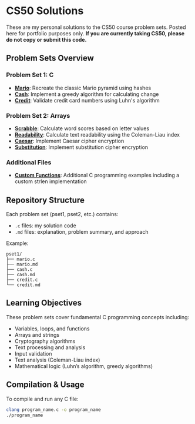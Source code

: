 # CS50 Solutions

These are my personal solutions to the CS50 course problem sets. Posted here for portfolio purposes only. **If you are currently taking CS50, please do not copy or submit this code.**

## Problem Sets Overview

### Problem Set 1: C
- **[Mario](pset1/mario.md)**: Recreate the classic Mario pyramid using hashes
- **[Cash](pset1/cash.md)**: Implement a greedy algorithm for calculating change
- **[Credit](pset1/credit.md)**: Validate credit card numbers using Luhn's algorithm

### Problem Set 2: Arrays
- **[Scrabble](pset2/scrabble.md)**: Calculate word scores based on letter values
- **[Readability](pset2/readability.md)**: Calculate text readability using the Coleman-Liau index
- **[Caesar](pset2/caesar.md)**: Implement Caesar cipher encryption
- **[Substitution](pset2/substitution.md)**: Implement substitution cipher encryption

### Additional Files
- **[Custom Functions](custom-functions/)**: Additional C programming examples including a custom strlen implementation

## Repository Structure

Each problem set (pset1, pset2, etc.) contains:
- `.c` files: my solution code
- `.md` files: explanation, problem summary, and approach

Example:
```
pset1/
├── mario.c
├── mario.md
├── cash.c
├── cash.md
├── credit.c
└── credit.md
```

## Learning Objectives

These problem sets cover fundamental C programming concepts including:
- Variables, loops, and functions
- Arrays and strings
- Cryptography algorithms
- Text processing and analysis
- Input validation
- Text analysis (Coleman-Liau index)
- Mathematical logic (Luhn’s algorithm, greedy algorithms)

## Compilation & Usage

To compile and run any C file:
```bash
clang program_name.c -o program_name
./program_name
```

